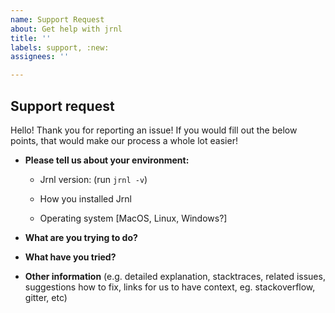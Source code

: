 ```yaml
---
name: Support Request
about: Get help with jrnl
title: ''
labels: support, :new:
assignees: ''

---
```


## Support request

Hello! Thank you for reporting an issue!
If you would fill out the below points, that would make our process a whole lot easier!

* **Please tell us about your environment:**

  - Jrnl version: (run `jrnl -v`)
  - How you installed Jrnl

  - Operating system [MacOS, Linux, Windows?]

* **What are you trying to do?**

* **What have you tried?**

* **Other information** (e.g. detailed explanation, stacktraces, related issues, suggestions how to fix, links for us to have context, eg. stackoverflow, gitter, etc)

